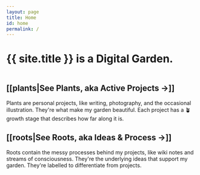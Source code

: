 ```yaml
---
layout: page
title: Home
id: home
permalink: /
---
```


# {{ site.title }} is a <span class="block">Digital Garden<span>.

## [[plants|See **Plants**, <span class="newthought">aka</span> <span style="display:inline-block">Active Projects <span class="color-primary grow">&#8594;</span></span>]]

Plants are personal projects, like writing, photography, and the occasional illustration. They're what make my garden beautiful. Each project has a <span class="tag tag-growth sans">🪴 growth stage</span> that describes how far along it is. 

## [[roots|See **Roots**, <span class="newthought">aka</span> <span style="display:inline-block">Ideas & Process <span class="color-primary grow">&#8594;</span></span>]]

Roots contain the messy processes behind my projects, like wiki notes and streams of consciousness. They're the underlying ideas that support my garden. They're labelled <span class="tag sans tag-grx"></span> to differentiate from projects. 


<style>
  @media (max-width: 400px) {
    h1, h2 {
      text-align: left;
    }
  }

  .wrapper {
    max-width: 46em;
  }

  h2:first-of-type {
    margin-top: 3rem;
  }

  .page h2 a {
    transition: color 200ms;
    border-bottom: none;
    color: #1a1a1a;
    background-color: transparent;
  }

  .page h2 a:hover {
    border: none;
    background-color: transparent;
    color: #E53109 !important;
  }

  .block {
    display: inline-block;
  }
</style>

